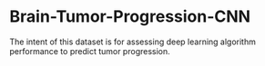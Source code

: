 # Brain-Tumor-Progression-CNN
The intent of this dataset is for assessing deep learning algorithm performance to predict tumor progression.
